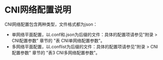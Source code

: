 # CNI网络配置说明<a name="ZH-CN_TOPIC_0184808073"></a>

CNI网络配置包含两种类型，文件格式都为json：

-   单网络平面配置，以.conf和.json为后缀的文件：具体的配置项请参见"附录 > CNI配置参数" 章节的 "表 CNI单网络配置参数"。
-   多网络平面配置，以.conflist为后缀的文件：具体的配置项请参见"附录 > CNI配置参数" 章节的 "表3 CNI多网络配置参数"。


